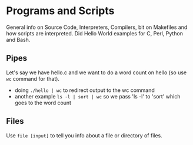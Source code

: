 # Programs and Scripts

General info on Source Code, Interpreters, Compilers, bit on Makefiles and how scripts are interpreted.
Did Hello World examples for C, Perl, Python and Bash.

## Pipes
Let's say we have hello.c and we want to do a word count on hello (so use `wc` command for that).
- doing `./hello | wc` to redirect output to the wc command
- another example `ls -l | sort | wc` so we pass 'ls -l' to 'sort' which goes to the word count

## Files
Use `file [input]` to tell you info about a file or directory of files.
